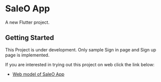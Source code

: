 # SaleO App

A new Flutter project.

## Getting Started

This Project is under development.
Only sample Sign in page and Sign up page is implemented.

If you are interested in trying out this project on web click the link below:

- [Web model of SaleO App](https://angeloseby.github.io/saleo_web_model/)

